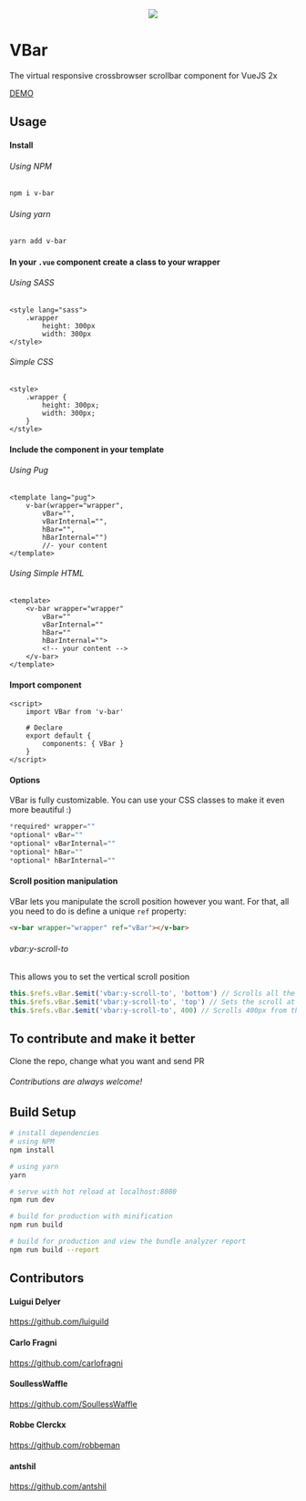 <p align="center"><img src="https://raw.githubusercontent.com/luiguild/v-bar/master/readme-image.png"></p>

# VBar

The virtual responsive crossbrowser scrollbar component for VueJS 2x

<a href="https://luiguild.github.io/v-bar/">DEMO</a>

## Usage
#### Install
###### Using NPM
``` bash
npm i v-bar
```
###### Using yarn
``` bash
yarn add v-bar
```

#### In your `.vue` component create a class to your wrapper
###### Using SASS
``` vue
<style lang="sass">
    .wrapper
        height: 300px
        width: 300px
</style>
```
###### Simple CSS
``` vue
<style>
    .wrapper {
        height: 300px;
        width: 300px;
    }
</style>
```

#### Include the component in your template
###### Using Pug
``` pug
<template lang="pug">
    v-bar(wrapper="wrapper",
        vBar="",
        vBarInternal="",
        hBar="",
        hBarInternal="")
        //- your content
</template>
```

###### Using Simple HTML
``` vue
<template>
    <v-bar wrapper="wrapper"
        vBar=""
        vBarInternal=""
        hBar=""
        hBarInternal="">
        <!-- your content -->
    </v-bar>
</template>
```

#### Import component
``` vue
<script>
    import VBar from 'v-bar'

    # Declare
    export default {
        components: { VBar }
    }
</script>
```

#### Options
VBar is fully customizable. You can use your CSS classes to make it even more beautiful :)
``` javascript
*required* wrapper=""
*optional* vBar=""
*optional* vBarInternal=""
*optional* hBar=""
*optional* hBarInternal=""
```

#### Scroll position manipulation
VBar lets you manipulate the scroll position however you want. For that, all you need to do is define a unique `ref` property:
``` html
<v-bar wrapper="wrapper" ref="vBar"></v-bar>
```

###### vbar:y-scroll-to
This allows you to set the vertical scroll position
``` javascript
this.$refs.vBar.$emit('vbar:y-scroll-to', 'bottom') // Scrolls all the way to the bottom
this.$refs.vBar.$emit('vbar:y-scroll-to', 'top') // Sets the scroll at the top
this.$refs.vBar.$emit('vbar:y-scroll-to', 400) // Scrolls 400px from the top
```

## To contribute and make it better
Clone the repo, change what you want and send PR

###### Contributions are always welcome!

## Build Setup
``` bash
# install dependencies
# using NPM
npm install

# using yarn
yarn

# serve with hot reload at localhost:8080
npm run dev

# build for production with minification
npm run build

# build for production and view the bundle analyzer report
npm run build --report
```

## Contributors
#### Luigui Delyer
https://github.com/luiguild

#### Carlo Fragni
https://github.com/carlofragni

#### SoullessWaffle
https://github.com/SoullessWaffle

#### Robbe Clerckx
https://github.com/robbeman

#### antshil
https://github.com/antshil

